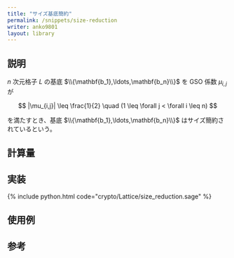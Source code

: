 ```yaml
---
title: "サイズ基底簡約"
permalink: /snippets/size-reduction
writer: anko9801
layout: library
---
```


## 説明

$n$ 次元格子 $L$ の基底 $\\{\mathbf{b_1},\ldots,\mathbf{b_n}\\}$ を GSO 係数 $\mu_{i,j}$ が

$$
|\mu_{i,j}| \leq \frac{1}{2} \quad (1 \leq \forall j < \forall i \leq n)
$$

を満たすとき、基底 $\\{\mathbf{b_1},\ldots,\mathbf{b_n}\\}$ はサイズ簡約されているという。

## 計算量


## 実装

{% include python.html code="crypto/Lattice/size_reduction.sage" %}

## 使用例

## 参考

